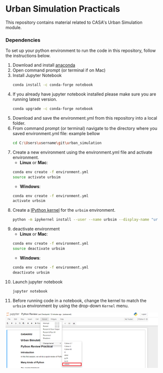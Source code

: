 # Urban Simulation Practicals

This repository contains material related to CASA's Urban Simulation module. 

### Dependencies 

To set up your python environment to run the code in this repository, follow the instructions below.

1. Download and install [anaconda](https://www.anaconda.com/)
2. Open command prompt (or terminal if on Mac) 
3. Install Jupyter Notebook
    ```bash
    conda install -c conda-forge notebook
    ```
4. If you already have jupyter notebook installed please make sure you are running latest version. 
    ```bash
    conda upgrade -c conda-forge notebook
    ```
5. Download and save the environment.yml from this repository into a local folder. 
6. From command prompt (or terminal) navigate to the directory where you saved environment.yml file: example bellow
    ```bash
    cd C:\Users\username\git\urban_simulation
    ```
7. Create a new environment using the environment.yml file and activate environment.
    - __Linux__ or __Mac__: 
    ```bash
    conda env create -f environment.yml 
    source activate urbsim
    ```
    - __Windows__: 
    ```bash
    conda env create -f environment.yml 
    activate urbsim
    ```
8. Create a [IPython kernel](http://ipython.readthedocs.io/en/stable/install/kernel_install.html) for the `urbsim` environment.  
    ```bash
    python -m ipykernel install --user --name urbsim --display-name "urbsim"
    ```
9. deactivate environment
    - __Linux__ or __Mac__: 
    ```bash
    conda env create -f environment.yml 
    source deactivate urbsim
    ```
    - __Windows__: 
    ```bash
    conda env create -f environment.yml 
    deactivate urbsim
    ```
10. Launch jupyter notebook
    ```bash
    jupyter notebook
    ```
11. Before running code in a notebook, change the kernel to match the `urbsim` environment by using the drop-down `Kernel` menu. 

![Kernel](kernel.png)
